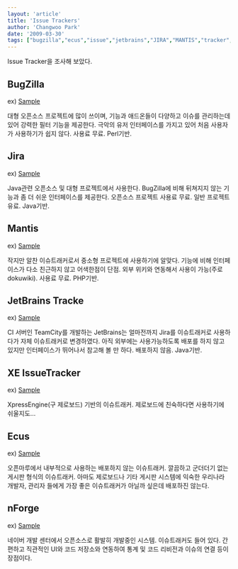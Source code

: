 ```yaml
---
layout: 'article'
title: 'Issue Trackers'
author: 'Changwoo Park'
date: '2009-03-30'
tags: ["bugzilla","ecus","issue","jetbrains","JIRA","MANTIS","tracker","xe","xpressengine"]
---
```


Issue Tracker을 조사해 보았다.

## BugZilla 

ex) [Sample](https://bugzilla.mozilla.org/duplicates.cgi?sortby=delta&reverse=1&maxrows=100&changedsince=30)

대형 오픈소스 프로젝트에 많이 쓰이며, 기능과 애드온들이 다양하고 이슈를 관리하는데 있어 강력한 필터 기능을 제공한다. 극악의 유저 인터페이스를 가지고 있어 처음 사용자가 사용하기가 쉽지 않다. 사용료 무료. Perl기반.

## Jira

ex) [Sample](https://bugs.adobe.com/jira/secure/IssueNavigator.jspa?reset=true&&sorter/field=issuekey&sorter/order=DESC)

Java관련 오픈소스 및 대형 프로젝트에서 사용한다. BugZilla에 비해 뒤쳐지지 않는 기능과 좀 더 쉬운 인터페이스를 제공한다. 오픈소스 프로젝트 사용료 무료. 일반 프로젝트 유료. Java기반.

## Mantis

ex) [Sample](http://www.mantisbt.org/demo/)

작지만 알찬 이슈트래커로서 중소형 프로젝트에 사용하기에 알맞다. 기능에 비해 인터페이스가 다소 친근하지 않고 어색한점이 단점. 외부 위키와 연동해서 사용이 가능(주로 dokuwiki). 사용료 무료. PHP기반.

## JetBrains Tracke

ex) [Sample](http://www.jetbrains.net/tracker/)

CI 서버인 TeamCity를 개발하는 JetBrains는 얼마전까지 Jira를 이슈트래커로 사용하다가 자체 이슈트래커로 변경하였다. 아직 외부에는 사용가능하도록 배포를 하지 않고 있지만 인터페이스가 뛰어나서 참고해 볼 만 하다. 배포하지 않음.
Java기반.

## XE IssueTracker

ex) [Sample](http://www.xpressengine.com/xe_issuetracker)

XpressEngine(구 제로보드) 기반의 이슈트래커. 제로보드에 친숙하다면 사용하기에 쉬울지도...

## Ecus

ex) [Sample](http://ecus.openmaru.com/issues)

오픈마루에서 내부적으로 사용하는 배포하지 않는 이슈트래커. 깔끔하고 군더더기 없는 게시판 형식의 이슈트래커. 아마도 제로보드나 기타 게시판 시스템에 익숙한 우리나라 개발자, 관리자 들에게 가장 좋은 이슈트래커가 아닐까 싶은데 배포하진 않는다.

## nForge

ex) [Sample](http://dev.naver.com/projects/nforge/)

네이버 개발 센터에서 오픈소스로 활발히 개발중인 시스템. 이슈트래커도 들어 있다. 간편하고 직관적인 UI와 코드 저장소와 연동하여 통계 및 코드 리비전과 이슈의 연결 등이 장점이다.


